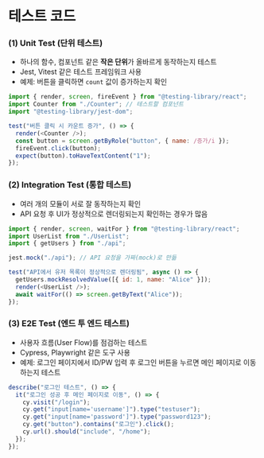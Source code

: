 # 테스트 코드

### **(1) Unit Test (단위 테스트)**

- 하나의 함수, 컴포넌트 같은 **작은 단위**가 올바르게 동작하는지 테스트
- Jest, Vitest 같은 테스트 프레임워크 사용
- 예제: 버튼을 클릭하면 `count` 값이 증가하는지 확인

```javascript
import { render, screen, fireEvent } from "@testing-library/react";
import Counter from "./Counter"; // 테스트할 컴포넌트
import "@testing-library/jest-dom";

test("버튼 클릭 시 카운트 증가", () => {
  render(<Counter />);
  const button = screen.getByRole("button", { name: /증가/i });
  fireEvent.click(button);
  expect(button).toHaveTextContent("1");
});
```

### **(2) Integration Test (통합 테스트)**

- 여러 개의 모듈이 서로 잘 동작하는지 확인
- API 요청 후 UI가 정상적으로 렌더링되는지 확인하는 경우가 많음

```javascript
import { render, screen, waitFor } from "@testing-library/react";
import UserList from "./UserList";
import { getUsers } from "./api";

jest.mock("./api"); // API 요청을 가짜(mock)로 만듦

test("API에서 유저 목록이 정상적으로 렌더링됨", async () => {
  getUsers.mockResolvedValue([{ id: 1, name: "Alice" }]);
  render(<UserList />);
  await waitFor(() => screen.getByText("Alice"));
});
```

### **(3) E2E Test (엔드 투 엔드 테스트)**

- 사용자 흐름(User Flow)를 점검하는 테스트
- Cypress, Playwright 같은 도구 사용
- 예제: 로그인 페이지에서 ID/PW 입력 후 로그인 버튼을 누르면 메인 페이지로 이동하는지 테스트

```javascript
describe("로그인 테스트", () => {
  it("로그인 성공 후 메인 페이지로 이동", () => {
    cy.visit("/login");
    cy.get("input[name='username']").type("testuser");
    cy.get("input[name='password']").type("password123");
    cy.get("button").contains("로그인").click();
    cy.url().should("include", "/home");
  });
});
```
